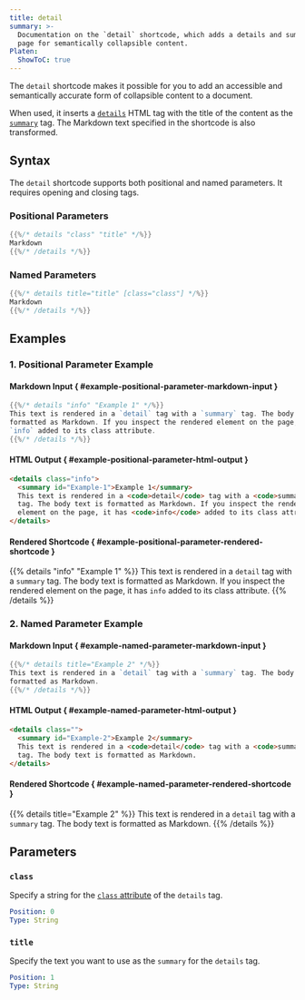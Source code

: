 ```yaml
---
title: detail
summary: >-
  Documentation on the `detail` shortcode, which adds a details and summary HTML tag to a Markdown
  page for semantically collapsible content.
Platen:
  ShowToC: true
---
```


The `detail` shortcode makes it possible for you to add an accessible and semantically accurate
form of collapsible content to a document.

When used, it inserts a [`details`][01] HTML tag with the title of the content as the
[`summary`][02] tag. The Markdown text specified in the shortcode is also transformed.

## Syntax

The `detail` shortcode supports both positional and named parameters. It requires opening and
closing tags.

### Positional Parameters

```go
{{%/* details "class" "title" */%}}
Markdown
{{%/* /details */%}}
```

### Named Parameters

```go
{{%/* details title="title" [class="class"] */%}}
Markdown
{{%/* /details */%}}
```

## Examples

### 1. Positional Parameter Example

#### Markdown Input { #example-positional-parameter-markdown-input }

```go
{{%/* details "info" "Example 1" */%}}
This text is rendered in a `detail` tag with a `summary` tag. The body text is
formatted as Markdown. If you inspect the rendered element on the page, it has
`info` added to its class attribute.
{{%/* /details */%}}
```

#### HTML Output { #example-positional-parameter-html-output }

```html
<details class="info">
  <summary id="Example-1">Example 1</summary>
  This text is rendered in a <code>detail</code> tag with a <code>summary</code>
  tag. The body text is formatted as Markdown. If you inspect the rendered
  element on the page, it has <code>info</code> added to its class attribute.
</details>
```

#### Rendered Shortcode { #example-positional-parameter-rendered-shortcode }

{{% details "info" "Example 1" %}}
This text is rendered in a `detail` tag with a `summary` tag. The body text is
formatted as Markdown. If you inspect the rendered element on the page, it has
`info` added to its class attribute.
{{% /details %}}

### 2. Named Parameter Example

#### Markdown Input { #example-named-parameter-markdown-input }

```go
{{%/* details title="Example 2" */%}}
This text is rendered in a `detail` tag with a `summary` tag. The body text is
formatted as Markdown.
{{%/* /details */%}}
```

#### HTML Output { #example-named-parameter-html-output }

```html
<details class="">
  <summary id="Example-2">Example 2</summary>
  This text is rendered in a <code>detail</code> tag with a <code>summary</code>
  tag. The body text is formatted as Markdown.
</details>
```

#### Rendered Shortcode { #example-named-parameter-rendered-shortcode }

{{% details title="Example 2" %}}
This text is rendered in a `detail` tag with a `summary` tag. The body text is
formatted as Markdown.
{{% /details %}}

## Parameters

### `class`

Specify a string for the [`class` attribute][03] of the `details` tag.

```yaml
Position: 0
Type: String
```

### `title`

Specify the text you want to use as the `summary` for the `details` tag.

```yaml
Position: 1
Type: String
```

<!-- Link References -->
[01]: https://developer.mozilla.org/en-US/docs/Web/HTML/Element/details
[02]: https://developer.mozilla.org/en-US/docs/Web/HTML/Element/summary
[03]: https://developer.mozilla.org/en-US/docs/Web/HTML/Global_attributes/class
